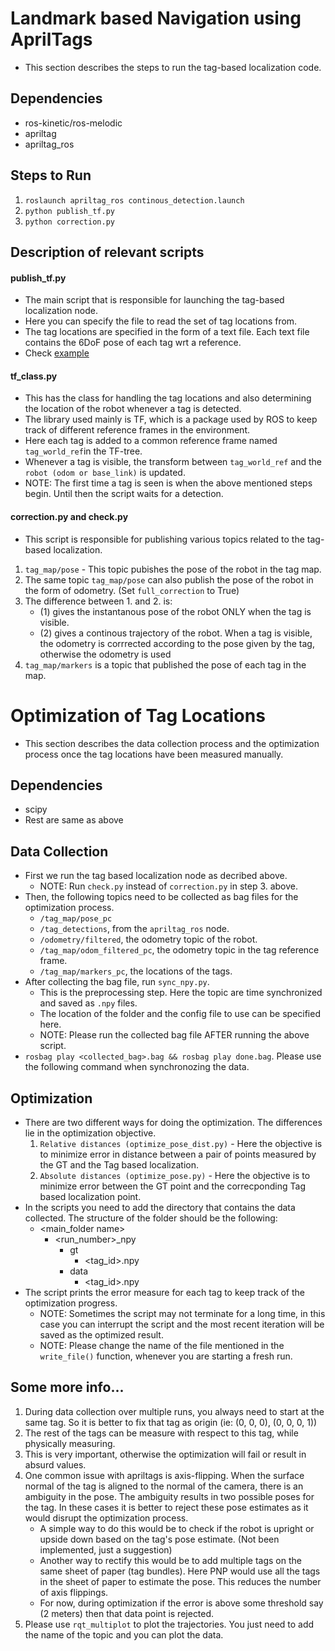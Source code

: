 # Landmark based Navigation using AprilTags
- This section describes the steps to run the tag-based localization code.

## Dependencies
- ros-kinetic/ros-melodic
- apriltag
- apriltag_ros

## Steps to Run
1. ````roslaunch apriltag_ros continous_detection.launch````
2. ````python publish_tf.py````
3. ````python correction.py````

## Description of relevant scripts
#### publish_tf.py
- The main script that is responsible for launching the tag-based localization node.
- Here you can specify the file to read the set of tag locations from.
- The tag locations are specified in the form of a text file. Each text file contains the 6DoF pose of each tag wrt a reference.
- Check [example](config/rbc_gt.txt)

#### tf_class.py
- This has the class for handling the tag locations and also determining the location of the robot whenever a tag is detected.
- The library used mainly is TF, which is a package used by ROS to keep track of different reference frames in the environment.
- Here each tag is added to a common reference frame named ````tag_world_ref````in the TF-tree.
- Whenever a tag is visible, the transform between ````tag_world_ref```` and the ````robot (odom or base_link)```` is updated.
- NOTE: The first time a tag is seen is when the above mentioned steps begin. Until then the script waits for a detection.

#### correction.py and check.py
- This script is responsible for publishing various topics related to the tag-based localization.
1. ````tag_map/pose```` - This topic pubishes the pose of the robot in the tag map.
2. The same topic ````tag_map/pose```` can also publish the pose of the robot in the form of odometry. (Set ````full_correction```` to True)
3. The difference between 1. and 2. is:
   - (1) gives the instantanous pose of the robot ONLY when the tag is visible.
   - (2) gives a continous trajectory of the robot. When a tag is visible, the odometry is corrrected according to the pose given by the tag, otherwise the  odometry is used
4. ````tag_map/markers```` is a topic that published the pose of each tag in the map.

# Optimization of Tag Locations
- This section describes the data collection process and the optimization process once the tag locations have been measured manually.

## Dependencies
- scipy
- Rest are same as above

## Data Collection
- First we run the tag based localization node as decribed above.
  - NOTE: Run ````check.py```` instead of ````correction.py```` in step 3. above.
- Then, the following topics need to be collected as bag files for the optimization process.
  - ````/tag_map/pose_pc````
  - ````/tag_detections````, from the ````apriltag_ros```` node.
  - ````/odometry/filtered````, the odometry topic of the robot.
  - ````/tag_map/odom_filtered_pc````, the odometry topic in the tag reference frame.
  - ````/tag_map/markers_pc````, the locations of the tags.
- After collecting the bag file, run ````sync_npy.py````.
  - This is the preprocessing step. Here the topic are time synchronized and saved as ````.npy```` files.
  - The location of the folder and the config file to use can be specified here.
  - NOTE: Please run the collected bag file AFTER running the above script.
- ````rosbag play <collected_bag>.bag && rosbag play done.bag````. Please use the following command when synchronozing the data.

## Optimization
- There are two different ways for doing the optimization. The differences lie in the optimization objective.
  1. ````Relative distances (optimize_pose_dist.py)```` - Here the objective is to minimize error in distance between a pair of points measured by the GT and the Tag based localization.
  2. ````Absolute distances (optimize_pose.py)```` - Here the objective is to minimize error between the GT point and the correcponding Tag based localization point.
- In the scripts you need to add the directory that contains the data collected. The structure of the folder should be the following:
  - <main_folder name>
    - <run_number>_npy
      - gt
        - <tag_id>.npy
      - data
        - <tag_id>.npy
- The script prints the error measure for each tag to keep track of the optimization progress.
  - NOTE: Sometimes the script may not terminate for a long time, in this case you can interrupt the script and the most recent iteration will be saved as the optimized result.
  - NOTE: Please change the name of the file mentioned in the ````write_file()```` function, whenever you are starting a fresh run.

## Some more info...
1. During data collection over multiple runs, you always need to start at the same tag. So it is better to fix that tag as origin (ie: (0, 0, 0), (0, 0, 0, 1))
2. The rest of the tags can be measure with respect to this tag, while physically measuring.
3. This is very important, otherwise the optimization will fail or result in absurd values.
4. One common issue with apriltags is axis-flipping. When the surface normal of the tag is aligned to the normal of the camera, there is an ambiguity in the pose. The ambiguity results in two possible poses for the tag. In these cases it is better to reject these pose estimates as it would disrupt the optimization process.
   - A simple way to do this would be to check if the robot is upright or upside down based on the tag's pose estimate. (Not been implemented, just a suggestion)
   - Another way to rectify this would be to add multiple tags on the same sheet of paper (tag bundles). Here PNP would use all the tags in the sheet of paper to estimate the pose. This reduces the number of axis flippings.
   - For now, during optimization if the error is above some threshold say (2 meters) then that data point is rejected.
5. Please use ````rqt_multiplot```` to plot the trajectories. You just need to add the name of the topic and you can plot the data.
